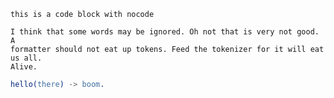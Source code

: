 ```nocode
this is a code block with nocode
```

```nocode
I think that some words may be ignored. Oh not that is very not good. A
formatter should not eat up tokens. Feed the tokenizer for it will eat us all.
Alive.
```

```erlang
hello(there) -> boom.
```
